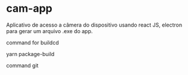 # cam-app

Aplicativo de acesso a câmera do dispositivo usando react JS, electron para gerar um arquivo .exe do app.

command for buildcd

yarn package-build

command git

